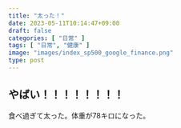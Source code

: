 ```yaml
---
title: "太った！"
date: 2023-05-11T10:14:47+09:00
draft: false
categories: [ "日常" ]
tags: [ "日常", "健康" ]
image: "images/index_sp500_google_finance.png"
type: post
---
```


## やばい！！！！！！！！

食べ過ぎて太った。体重が78キロになった。